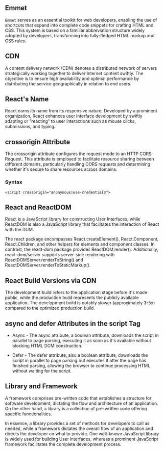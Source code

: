 
## Emmet

`Emmet` serves as an essential toolkit for web developers, enabling the use of shortcuts that expand into complete code snippets for crafting HTML and CSS. This system is based on a familiar abbreviation structure widely adopted by developers, transforming into fully-fledged HTML markup and CSS rules.

## CDN

A content delivery network (CDN) denotes a distributed network of servers strategically working together to deliver Internet content swiftly. The objective is to ensure high availability and optimal performance by distributing the service geographically in relation to end users.

## React's Name

React earns its name from its responsive nature. Developed by a prominent organization, React enhances user interface development by swiftly adapting or "reacting" to user interactions such as mouse clicks, submissions, and typing.

## crossorigin Attribute

The crossorigin attribute configures the request mode to an HTTP CORS Request. This attribute is employed to facilitate resource sharing between different domains, particularly handling CORS requests and determining whether it's secure to share resources across domains.

### Syntax

`<script crossorigin="anonymous|use-credentials">`

## React and ReactDOM

React is a JavaScript library for constructing User Interfaces, while ReactDOM is also a JavaScript library that facilitates the interaction of React with the DOM.

The react package encompasses React.createElement(), React.Component, React.Children, and other helpers for elements and component classes. In contrast, the react-dom package provides ReactDOM.render(). Additionally, react-dom/server supports server-side rendering with ReactDOMServer.renderToString() and ReactDOMServer.renderToStaticMarkup().

## React Build Versions via CDN

The development build refers to the application stage before it's made public, while the production build represents the publicly available application. The development build is notably slower (approximately 3-5x) compared to the optimized production build.

## async and defer Attributes in the script Tag

- Async - The async attribute, a boolean attribute, downloads the script in parallel to page parsing, executing it as soon as it's available without blocking HTML DOM construction.

- Defer - The defer attribute, also a boolean attribute, downloads the script in parallel to page parsing but executes it after the page has finished parsing, allowing the browser to continue processing HTML without waiting for the script.

## Library and Framework

A framework comprises pre-written code that establishes a structure for software development, dictating the flow and architecture of an application. On the other hand, a library is a collection of pre-written code offering specific functionalities.

In essence, a library provides a set of methods for developers to call as needed, while a framework dictates the overall flow of an application and directs the developer on what to provide. One well-known JavaScript library is widely used for building User Interfaces, whereas a prominent JavaScript framework facilitates the complete development process.
